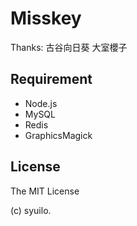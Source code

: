# Misskey

Thanks:
古谷向日葵
大室櫻子

## Requirement
* Node.js
* MySQL
* Redis
* GraphicsMagick

## License
The MIT License

(c) syuilo.
